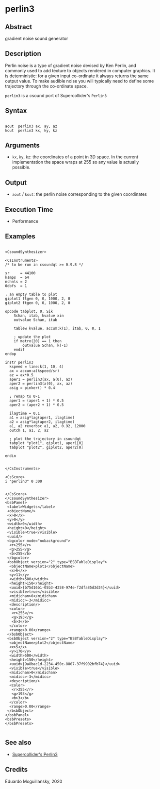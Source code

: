 # perlin3

## Abstract

gradient noise sound generator

## Description

Perlin noise is a type of gradient noise devised by Ken Perlin, and commonly used to add texture
to objects rendered in computer graphics. It is deterministic: for a given input co-ordinate it
always returns the same output value. To make audible noise you will typically need to define
some trajectory through the co-ordinate space.

`perlin3` is a csound port of Supercollider's `Perlin3`


## Syntax

```csound

aout  perlin3 ax, ay, az
kout  perlin3 kx, ky, kz
```

## Arguments

* `kx`, `ky`, `kz`: the coordinates of a point in 3D space. In the current implementation the space wraps at 255 so any value is actually possible.

## Output

* `aout` / `kout`: the perlin noise corresponding to the given coordinates

## Execution Time

* Performance

## Examples

```csound 

<CsoundSynthesizer>

<CsInstruments>
/* to be run in csoundqt >= 0.9.8 */

sr     = 44100
ksmps  = 64
nchnls = 2
0dbfs  = 1

; an empty table to plot
giplot1 ftgen 0, 0, 1000, 2, 0
giplot2 ftgen 0, 0, 1000, 2, 0

opcode tabplot, 0, Sik
	Schan, itab, kvalue xin
	outvalue Schan, itab
	
	tablew kvalue, accum:k(1), itab, 0, 0, 1
	
	; update the plot
	if metro(20) == 1 then
		outvalue Schan, k(-1)
	endif
endop

instr perlin3
  kspeed = line:k(1, 10, 4)
  ax = accum:a(kspeed/sr)
  az = ax*0.5
  aper1 = perlin3(ax, a(0), az)
  aper2 = perlin3(a(0), ax, az)
  asig = pinker() * 0.4
  
  ; remap to 0-1
  aper1 = (aper1 + 1) * 0.5
  aper2 = (aper2 + 1) * 0.5
  
  ilagtime = 0.1
  a1 = asig*lag(aper1, ilagtime)
  a2 = asig*lag(aper2, ilagtime)
  a1, a2 reverbsc a1, a2, 0.92, 12000
  outch 1, a1, 2, a2
  
  ; plot the trajectory in csoundqt
  tabplot "plot1", giplot1, aper1[0]
  tabplot "plot2", giplot2, aper2[0]
   
endin
  

</CsInstruments>

<CsScore>
i "perlin3" 0 300


</CsScore>
</CsoundSynthesizer>
<bsbPanel>
 <label>Widgets</label>
 <objectName/>
 <x>0</x>
 <y>0</y>
 <width>0</width>
 <height>0</height>
 <visible>true</visible>
 <uuid/>
 <bgcolor mode="nobackground">
  <r>255</r>
  <g>255</g>
  <b>255</b>
 </bgcolor>
 <bsbObject version="2" type="BSBTableDisplay">
  <objectName>plot1</objectName>
  <x>6</x>
  <y>11</y>
  <width>500</width>
  <height>150</height>
  <uuid>{b75d16b1-05b3-4358-974e-f2dfa85d3d34}</uuid>
  <visible>true</visible>
  <midichan>0</midichan>
  <midicc>-3</midicc>
  <description/>
  <color>
   <r>255</r>
   <g>193</g>
   <b>3</b>
  </color>
  <range>0.00</range>
 </bsbObject>
 <bsbObject version="2" type="BSBTableDisplay">
  <objectName>plot2</objectName>
  <x>5</x>
  <y>170</y>
  <width>500</width>
  <height>150</height>
  <uuid>{9a8bac1d-2234-450c-8807-37f9902bfb74}</uuid>
  <visible>true</visible>
  <midichan>0</midichan>
  <midicc>-3</midicc>
  <description/>
  <color>
   <r>255</r>
   <g>193</g>
   <b>3</b>
  </color>
  <range>0.00</range>
 </bsbObject>
</bsbPanel>
<bsbPresets>
</bsbPresets>


```


## See also

* [Supercollider's Perlin3](https://doc.sccode.org/Classes/Perlin3.html)

## Credits

Eduardo Moguillansky, 2020
